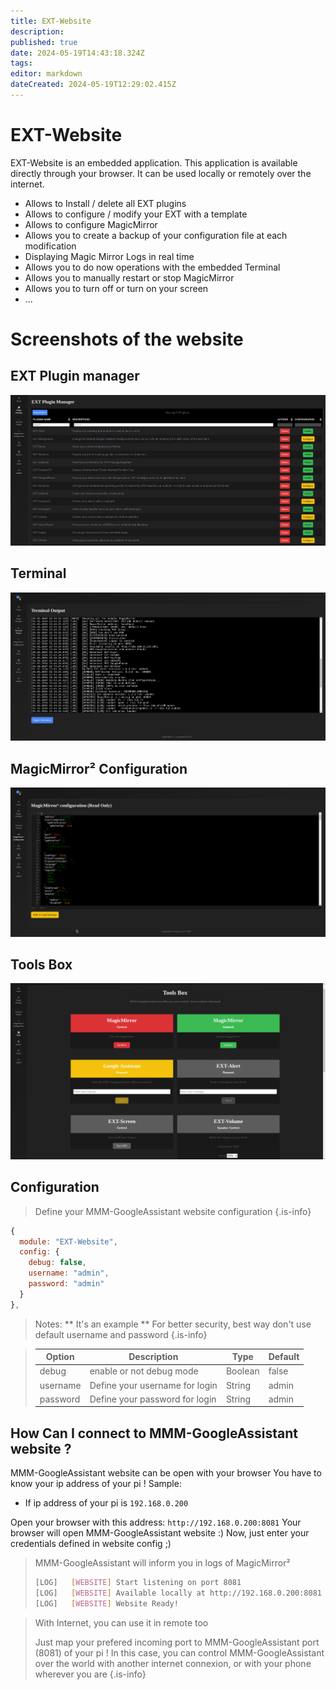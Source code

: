 ```yaml
---
title: EXT-Website
description: 
published: true
date: 2024-05-19T14:43:18.324Z
tags: 
editor: markdown
dateCreated: 2024-05-19T12:29:02.415Z
---
```


# EXT-Website

  EXT-Website is an embedded application.
  This application is available directly through your browser.
  It can be used locally or remotely over the internet.

  * Allows to Install / delete all EXT plugins
  * Allows to configure / modify your EXT with a template
  * Allows to configure MagicMirror
  * Allows you to create a backup of your configuration file at each modification
  * Displaying Magic Mirror Logs in real time
  * Allows you to do now operations with the embedded Terminal
  * Allows you to manually restart or stop MagicMirror
  * Allows you to turn off or turn on your screen
  * ...

# Screenshots of the website

## EXT Plugin manager
![plugin_manager.png](/resources/googleassistant/plugin_manager.png)
## Terminal
![terminal.png](/resources/googleassistant/terminal.png)
## MagicMirror² Configuration
![mm_config.png](/resources/googleassistant/mm_config.png)
## Tools Box
![toolsbox.png](/resources/googleassistant/toolsbox.png)

## Configuration

> Define your MMM-GoogleAssistant website configuration
{.is-info}

```js
{
  module: "EXT-Website",
  config: {
    debug: false,
    username: "admin",
    password: "admin"
  }
},
```

> Notes:
>  ** It's an example
>  ** For better security, best way don't use default username and password
{.is-info}


> | Option  | Description | Type | Default |
> | ------- | --- | --- | --- |
> | debug | enable or not debug mode | Boolean | false
> | username | Define your username for login | String | admin
> | password | Define your password for login | String | admin

## How Can I connect to MMM-GoogleAssistant website ?

MMM-GoogleAssistant website can be open with your browser
You have to know your ip address of your pi !
Sample:
 * If ip address of your pi is `192.168.0.200`

Open your browser with this address: `http://192.168.0.200:8081`
Your browser will open MMM-GoogleAssistant website :)
Now, just enter your credentials defined in website config ;)

> MMM-GoogleAssistant will inform you in logs of MagicMirror²
>```sh
>[LOG]   [WEBSITE] Start listening on port 8081
>[LOG]   [WEBSITE] Available locally at http://192.168.0.200:8081
>[LOG]   [WEBSITE] Website Ready!
>```

> With Internet, you can use it in remote too
>
> Just map your prefered incoming port to MMM-GoogleAssistant port (8081) of your pi !
> In this case, you can control MMM-GoogleAssistant over the world with another internet connexion, or with your phone wherever you are
{.is-info}
